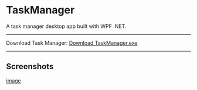 # TaskManager
A task manager desktop app built with WPF .NET.

---

Download Task Manager: 
[Download TaskManager.exe](/Executables/TaskManager.exe)

---

## Screenshots

[image](/Documentation/Images/taskmanager.png)
